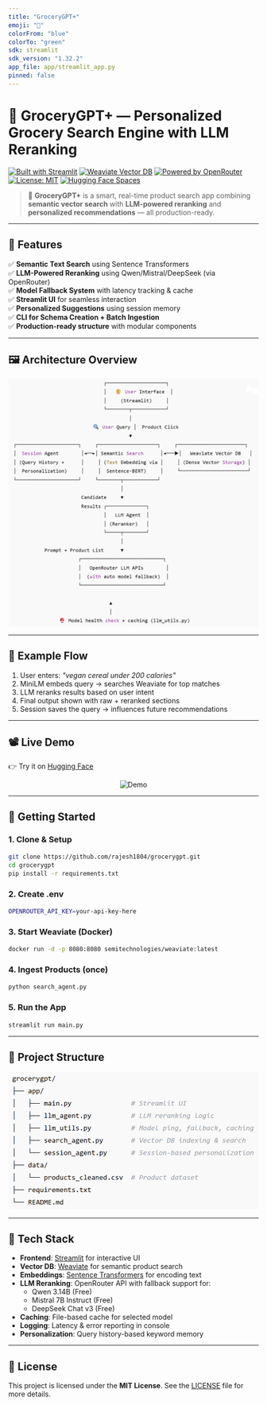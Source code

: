 ```yaml
---
title: "GroceryGPT+"
emoji: "🛒"
colorFrom: "blue"
colorTo: "green"
sdk: streamlit
sdk_version: "1.32.2"
app_file: app/streamlit_app.py
pinned: false
---
```



# 🛒 GroceryGPT+ — Personalized Grocery Search Engine with LLM Reranking

[![Built with Streamlit](https://img.shields.io/badge/Built%20with-Streamlit-red?logo=streamlit)](https://streamlit.io)
[![Weaviate Vector DB](https://img.shields.io/badge/VectorDB-Weaviate-blue?logo=weaviate)](https://weaviate.io)
[![Powered by OpenRouter](https://img.shields.io/badge/LLM-Qwen%2FMistral%2FDeepSeek-green)](https://openrouter.ai)
[![License: MIT](https://img.shields.io/badge/License-MIT-yellow.svg)](https://opensource.org/licenses/MIT)
[![Hugging Face Spaces](https://img.shields.io/badge/Deployed%20on-HuggingFace-orange?logo=huggingface)](https://huggingface.co/spaces/rajesh1804/grocerygpt)

> 🚀 **GroceryGPT+** is a smart, real-time product search app combining **semantic vector search** with **LLM-powered reranking** and **personalized recommendations** — all production-ready.

---

## 🔧 Features

✅ **Semantic Text Search** using Sentence Transformers  
✅ **LLM-Powered Reranking** using Qwen/Mistral/DeepSeek (via OpenRouter)  
✅ **Model Fallback System** with latency tracking & cache  
✅ **Streamlit UI** for seamless interaction  
✅ **Personalized Suggestions** using session memory  
✅ **CLI for Schema Creation + Batch Ingestion**  
✅ **Production-ready structure** with modular components

---

## 🖼️ Architecture Overview

<p align="center">
  <img src="assets/architecture.png" alt="Architecture" width="600"/>
</p>

---

## 🧪 Example Flow

1. User enters: _"vegan cereal under 200 calories"_
2. MiniLM embeds query → searches Weaviate for top matches
3. LLM reranks results based on user intent
4. Final output shown with raw + reranked sections
5. Session saves the query → influences future recommendations

---

## 📽️ Live Demo

👉 Try it on [Hugging Face](https://huggingface.co/spaces/rajesh1804/grocerygpt)

<p align="center">
  <img src="assets/grocerygpt-demo.webp" alt="Demo" width="600"/>
</p>

---

## 🚀 Getting Started

### 1. Clone & Setup

```bash
git clone https://github.com/rajesh1804/grocerygpt.git
cd grocerygpt
pip install -r requirements.txt
```

### 2. Create .env

```bash
OPENROUTER_API_KEY=your-api-key-here
```

### 3. Start Weaviate (Docker)

```bash
docker run -d -p 8080:8080 semitechnologies/weaviate:latest
```

### 4. Ingest Products (once)

```bash
python search_agent.py
```

### 5. Run the App

```bash
streamlit run main.py
```

---

## 📁 Project Structure

<p align="center">
  <img src="assets/project_structure.png" alt="Project Structure" width="600"/>
</p>

---

## 🧪 Tech Stack

- **Frontend**: [Streamlit](https://streamlit.io/) for interactive UI
- **Vector DB**: [Weaviate](https://weaviate.io/) for semantic product search
- **Embeddings**: [Sentence Transformers](https://www.sbert.net/) for encoding text
- **LLM Reranking**: OpenRouter API with fallback support for:
  - Qwen 3.14B (Free)
  - Mistral 7B Instruct (Free)
  - DeepSeek Chat v3 (Free)
- **Caching**: File-based cache for selected model
- **Logging**: Latency & error reporting in console
- **Personalization**: Query history-based keyword memory

---

## 📝 License

This project is licensed under the **MIT License**. See the [LICENSE](LICENSE) file for more details.
